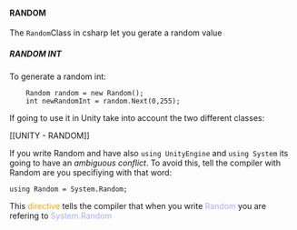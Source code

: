 #### RANDOM

The `Random`Class in csharp let you gerate a random value


##### RANDOM INT 

To generate a random int: 

```CSHARP
	Random random = new Random(); 
	int newRandomInt = random.Next(0,255); 
```

If going to use it in Unity take into account the two different classes: 

[[UNITY - RANDOM]]

If you write Random and have also `using UnityEngine` and `using System` its going to have an _ambiguous conflict_. 
To avoid this, tell the compiler with Random are you specifiying with that word: 

```CSHARP
using Random = System.Random; 
```

This <span style="color:orange;">directive</span> tells the compiler that when you write <span style="color:ababf5;">Random</span> you are refering to <span style="color:ababf5;">System.Random</span> 